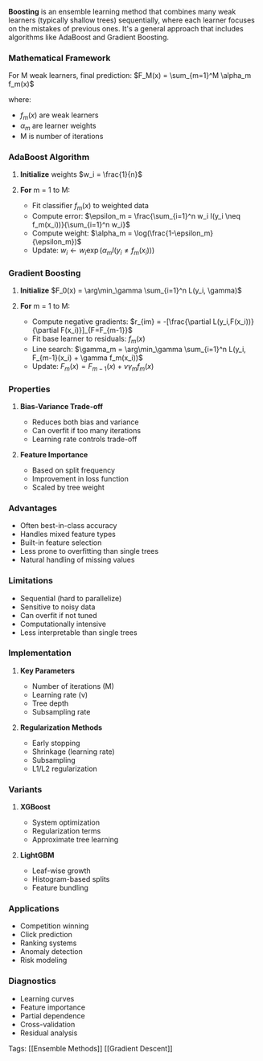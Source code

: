 **Boosting** is an ensemble learning method that combines many weak learners (typically shallow trees) sequentially, where each learner focuses on the mistakes of previous ones. It's a general approach that includes algorithms like AdaBoost and Gradient Boosting.

### Mathematical Framework

For M weak learners, final prediction:
$F_M(x) = \sum_{m=1}^M \alpha_m f_m(x)$

where:
- $f_m(x)$ are weak learners
- $\alpha_m$ are learner weights
- M is number of iterations

### AdaBoost Algorithm

1. **Initialize** weights $w_i = \frac{1}{n}$

2. **For** m = 1 to M:
   - Fit classifier $f_m(x)$ to weighted data
   - Compute error: $\epsilon_m = \frac{\sum_{i=1}^n w_i I(y_i \neq f_m(x_i))}{\sum_{i=1}^n w_i}$
   - Compute weight: $\alpha_m = \log(\frac{1-\epsilon_m}{\epsilon_m})$
   - Update: $w_i \leftarrow w_i\exp(\alpha_m I(y_i \neq f_m(x_i)))$

### Gradient Boosting

1. **Initialize** $F_0(x) = \arg\min_\gamma \sum_{i=1}^n L(y_i, \gamma)$

2. **For** m = 1 to M:
   - Compute negative gradients: $r_{im} = -[\frac{\partial L(y_i,F(x_i))}{\partial F(x_i)}]_{F=F_{m-1}}$
   - Fit base learner to residuals: $f_m(x)$
   - Line search: $\gamma_m = \arg\min_\gamma \sum_{i=1}^n L(y_i, F_{m-1}(x_i) + \gamma f_m(x_i))$
   - Update: $F_m(x) = F_{m-1}(x) + \nu\gamma_m f_m(x)$

### Properties

1. **Bias-Variance Trade-off**
   - Reduces both bias and variance
   - Can overfit if too many iterations
   - Learning rate controls trade-off

2. **Feature Importance**
   - Based on split frequency
   - Improvement in loss function
   - Scaled by tree weight

### Advantages
- Often best-in-class accuracy
- Handles mixed feature types
- Built-in feature selection
- Less prone to overfitting than single trees
- Natural handling of missing values

### Limitations
- Sequential (hard to parallelize)
- Sensitive to noisy data
- Can overfit if not tuned
- Computationally intensive
- Less interpretable than single trees

### Implementation

1. **Key Parameters**
   - Number of iterations (M)
   - Learning rate (ν)
   - Tree depth
   - Subsampling rate

2. **Regularization Methods**
   - Early stopping
   - Shrinkage (learning rate)
   - Subsampling
   - L1/L2 regularization

### Variants

1. **XGBoost**
   - System optimization
   - Regularization terms
   - Approximate tree learning

2. **LightGBM**
   - Leaf-wise growth
   - Histogram-based splits
   - Feature bundling

### Applications
- Competition winning
- Click prediction
- Ranking systems
- Anomaly detection
- Risk modeling

### Diagnostics
- Learning curves
- Feature importance
- Partial dependence
- Cross-validation
- Residual analysis

Tags:
[[Ensemble Methods]]
[[Gradient Descent]]
